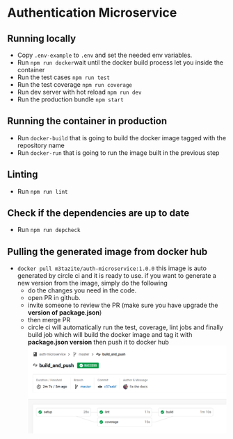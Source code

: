 # Authentication Microservice

## Running locally
- Copy `.env-example` to `.env` and set the needed env variables.
- Run `npm run docker`wait until the docker build process let you inside the container
- Run the test cases `npm run test`
- Run the test coverage `npm run coverage`
- Run dev server with hot reload `npm run dev`
- Run the production bundle `npm start`

## Running the container in production
- Run `docker-build` that is going to build the docker image tagged with the repository name
- Run `docker-run` that is going to run the image built in the previous step

## Linting

- Run `npm run lint`

## Check if the dependencies are up to date
- Run `npm run depcheck`

## Pulling the generated image from docker hub
- `docker pull m3tazite/auth-microservice:1.0.0` this image is auto generated by circle ci and it is ready to use.
if you want to generate a new version from the image, simply do the following
    - do the changes you need in the code.
    - open PR in github.
    - invite someone to review the PR (make sure you have upgrade the **version of package.json**)
    - then merge PR
    - circle ci will automatically run the test, coverage, lint jobs and finally build job which will build the docker image and tag it with **package.json version** then push it to docker hub
![Circle CI](./resources/circleCI.png "How it should look like in circle ci")
